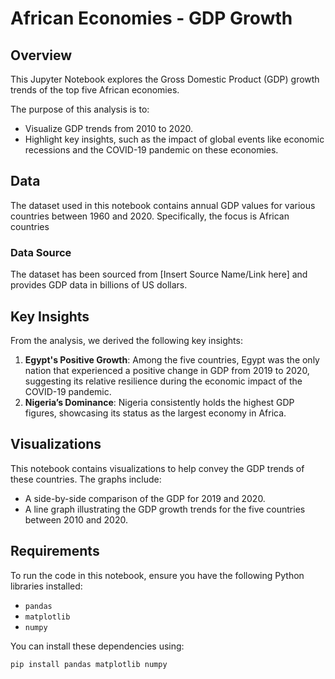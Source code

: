 # African Economies - GDP Growth 

## Overview
This Jupyter Notebook explores the Gross Domestic Product (GDP) growth trends of the top five African economies. 

The purpose of this analysis is to:
- Visualize GDP trends from 2010 to 2020.
- Highlight key insights, such as the impact of global events like economic recessions and the COVID-19 pandemic on these economies.

## Data
The dataset used in this notebook contains annual GDP values for various countries between 1960 and 2020. Specifically, the focus is African countries

### Data Source
The dataset has been sourced from [Insert Source Name/Link here] and provides GDP data in billions of US dollars.

## Key Insights
From the analysis, we derived the following key insights:
1. **Egypt's Positive Growth**: Among the five countries, Egypt was the only nation that experienced a positive change in GDP from 2019 to 2020, suggesting its relative resilience during the economic impact of the COVID-19 pandemic.
2. **Nigeria’s Dominance**: Nigeria consistently holds the highest GDP figures, showcasing its status as the largest economy in Africa.

## Visualizations
This notebook contains visualizations to help convey the GDP trends of these countries. The graphs include:
- A side-by-side comparison of the GDP for 2019 and 2020.
- A line graph illustrating the GDP growth trends for the five countries between 2010 and 2020.

## Requirements
To run the code in this notebook, ensure you have the following Python libraries installed:
- `pandas`
- `matplotlib`
- `numpy`

You can install these dependencies using:
```bash
pip install pandas matplotlib numpy
